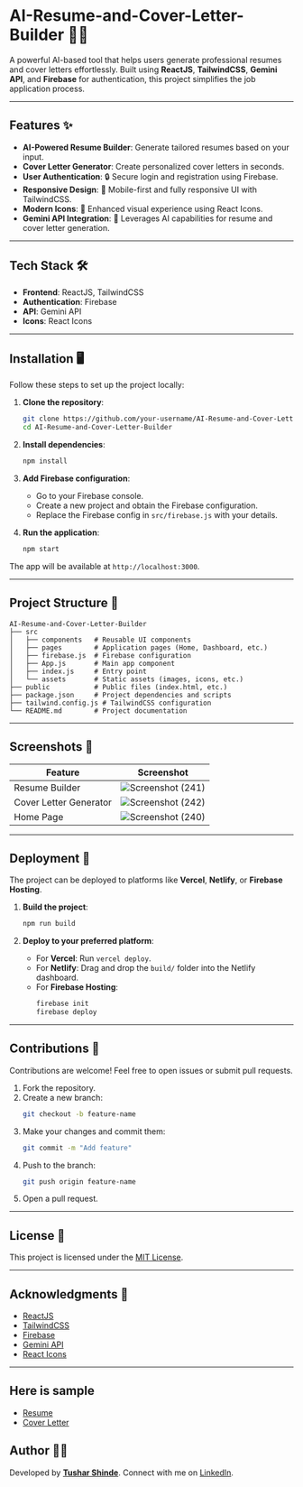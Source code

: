 # AI-Resume-and-Cover-Letter-Builder 📝🤖

A powerful AI-based tool that helps users generate professional resumes and cover letters effortlessly. Built using **ReactJS**, **TailwindCSS**, **Gemini API**, and **Firebase** for authentication, this project simplifies the job application process.

---

## Features ✨

- **AI-Powered Resume Builder**: Generate tailored resumes based on your input.
- **Cover Letter Generator**: Create personalized cover letters in seconds.
- **User Authentication**: 🔒 Secure login and registration using Firebase.
- **Responsive Design**: 📱 Mobile-first and fully responsive UI with TailwindCSS.
- **Modern Icons**: 🎨 Enhanced visual experience using React Icons.
- **Gemini API Integration**: 🚀 Leverages AI capabilities for resume and cover letter generation.

---

## Tech Stack 🛠️

- **Frontend**: ReactJS, TailwindCSS
- **Authentication**: Firebase
- **API**: Gemini API
- **Icons**: React Icons

---

## Installation 🖥️

Follow these steps to set up the project locally:

1. **Clone the repository**:
   ```bash
   git clone https://github.com/your-username/AI-Resume-and-Cover-Letter-Builder.git
   cd AI-Resume-and-Cover-Letter-Builder
   ```

2. **Install dependencies**:
   ```bash
   npm install
   ```

3. **Add Firebase configuration**:
   - Go to your Firebase console.
   - Create a new project and obtain the Firebase configuration.
   - Replace the Firebase config in `src/firebase.js` with your details.

4. **Run the application**:
   ```bash
   npm start
   ```

The app will be available at `http://localhost:3000`.

---

## Project Structure 📂

```
AI-Resume-and-Cover-Letter-Builder
├── src
│   ├── components   # Reusable UI components
│   ├── pages        # Application pages (Home, Dashboard, etc.)
│   ├── firebase.js  # Firebase configuration
│   ├── App.js       # Main app component
│   ├── index.js     # Entry point
│   └── assets       # Static assets (images, icons, etc.)
├── public           # Public files (index.html, etc.)
├── package.json     # Project dependencies and scripts
├── tailwind.config.js # TailwindCSS configuration
└── README.md        # Project documentation
```

---

## Screenshots 📸

| **Feature**             | **Screenshot**               |
|-------------------------|-----------------------------|
| Resume Builder          | ![Screenshot (241)](https://github.com/user-attachments/assets/887d539e-b9a3-45fb-b0f5-b2f571ee13d8)|
| Cover Letter Generator  | ![Screenshot (242)](https://github.com/user-attachments/assets/d049022b-6508-481f-b647-9eb371593ce9)|
| Home Page               | ![Screenshot (240)](https://github.com/user-attachments/assets/55f7328b-b1e1-47ff-ba6a-380d523ca86d)|

---

## Deployment 🚀

The project can be deployed to platforms like **Vercel**, **Netlify**, or **Firebase Hosting**.

1. **Build the project**:
   ```bash
   npm run build
   ```

2. **Deploy to your preferred platform**:
   - For **Vercel**: Run `vercel deploy`.
   - For **Netlify**: Drag and drop the `build/` folder into the Netlify dashboard.
   - For **Firebase Hosting**:
     ```bash
     firebase init
     firebase deploy
     ```

---

## Contributions 🤝

Contributions are welcome! Feel free to open issues or submit pull requests.

1. Fork the repository.
2. Create a new branch:
   ```bash
   git checkout -b feature-name
   ```
3. Make your changes and commit them:
   ```bash
   git commit -m "Add feature"
   ```
4. Push to the branch:
   ```bash
   git push origin feature-name
   ```
5. Open a pull request.

---

## License 📜

This project is licensed under the [MIT License](LICENSE).

---

## Acknowledgments 🙌

- [ReactJS](https://reactjs.org/)
- [TailwindCSS](https://tailwindcss.com/)
- [Firebase](https://firebase.google.com/)
- [Gemini API](https://ai.google.dev/)
- [React Icons](https://react-icons.github.io/react-icons/)

---

## Here is sample 

- [Resume](https://drive.google.com/file/d/1EnttPr6lMtRW4yHKrlp-h67_6-fqOxZb/view)
- [Cover Letter](https://drive.google.com/file/d/1J_tsbQtE8nlXWNwli7Lqnnv58iRJoDDG/view?usp=sharing)


## Author 👨‍💻

Developed by **[Tushar Shinde](https://github.com/Tushar-Shinde31)**. Connect with me on [LinkedIn](https://www.linkedin.com/in/tushar-shinde-262335257/).
